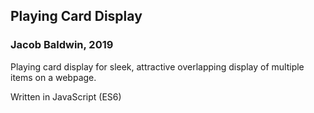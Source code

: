 <h2>Playing Card Display</h2>
<h3>Jacob Baldwin, 2019</h3>
<p>Playing card display for sleek, attractive overlapping display of multiple items on a webpage.</p>
<p>Written in JavaScript (ES6)</p>